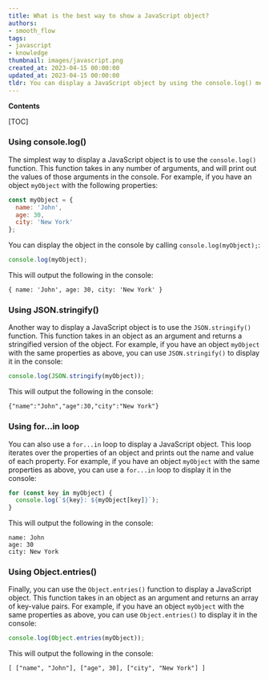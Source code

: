 ```yaml
---
title: What is the best way to show a JavaScript object?
authors:
- smooth_flow
tags:
- javascript
- knowledge
thumbnail: images/javascript.png
created_at: 2023-04-15 00:00:00
updated_at: 2023-04-15 00:00:00
tldr: You can display a JavaScript object by using the console.log() method.
---
```


**Contents**

[TOC]

### Using console.log()

The simplest way to display a JavaScript object is to use the `console.log()` function. This function takes in any number of arguments, and will print out the values of those arguments in the console. For example, if you have an object `myObject` with the following properties:

```js
const myObject = {
  name: 'John',
  age: 30,
  city: 'New York'
};
```

You can display the object in the console by calling `console.log(myObject);`:

```js
console.log(myObject);
```

This will output the following in the console:

```
{ name: 'John', age: 30, city: 'New York' }
```

### Using JSON.stringify()

Another way to display a JavaScript object is to use the `JSON.stringify()` function. This function takes in an object as an argument and returns a stringified version of the object. For example, if you have an object `myObject` with the same properties as above, you can use `JSON.stringify()` to display it in the console:

```js
console.log(JSON.stringify(myObject));
```

This will output the following in the console:

```
{"name":"John","age":30,"city":"New York"}
```

### Using for...in loop

You can also use a `for...in` loop to display a JavaScript object. This loop iterates over the properties of an object and prints out the name and value of each property. For example, if you have an object `myObject` with the same properties as above, you can use a `for...in` loop to display it in the console:

```js
for (const key in myObject) {
  console.log(`${key}: ${myObject[key]}`);
}
```

This will output the following in the console:

```
name: John
age: 30
city: New York
```

### Using Object.entries()

Finally, you can use the `Object.entries()` function to display a JavaScript object. This function takes in an object as an argument and returns an array of key-value pairs. For example, if you have an object `myObject` with the same properties as above, you can use `Object.entries()` to display it in the console:

```js
console.log(Object.entries(myObject));
```

This will output the following in the console:

```
[ ["name", "John"], ["age", 30], ["city", "New York"] ]
```

